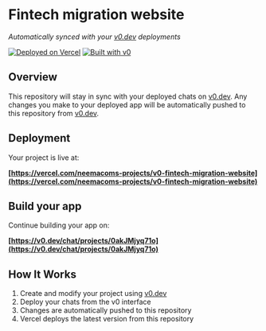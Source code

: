 # Fintech migration website

*Automatically synced with your [v0.dev](https://v0.dev) deployments*

[![Deployed on Vercel](https://img.shields.io/badge/Deployed%20on-Vercel-black?style=for-the-badge&logo=vercel)](https://vercel.com/neemacoms-projects/v0-fintech-migration-website)
[![Built with v0](https://img.shields.io/badge/Built%20with-v0.dev-black?style=for-the-badge)](https://v0.dev/chat/projects/0akJMjyq71o)

## Overview

This repository will stay in sync with your deployed chats on [v0.dev](https://v0.dev).
Any changes you make to your deployed app will be automatically pushed to this repository from [v0.dev](https://v0.dev).

## Deployment

Your project is live at:

**[https://vercel.com/neemacoms-projects/v0-fintech-migration-website](https://vercel.com/neemacoms-projects/v0-fintech-migration-website)**

## Build your app

Continue building your app on:

**[https://v0.dev/chat/projects/0akJMjyq71o](https://v0.dev/chat/projects/0akJMjyq71o)**

## How It Works

1. Create and modify your project using [v0.dev](https://v0.dev)
2. Deploy your chats from the v0 interface
3. Changes are automatically pushed to this repository
4. Vercel deploys the latest version from this repository